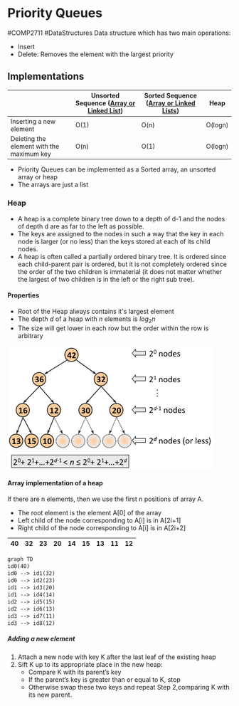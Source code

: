 # Priority Queues
#COMP2711 #DataStructures 
Data structure which has two main operations:
- Insert
- Delete: Removes the element with the largest priority
## Implementations
|  | Unsorted Sequence ([Array or Linked List](Lists.md)) | Sorted Sequence ([Array or Linked Lists](../../COMP1711-ProcedualProgramming/Linked%20Lists.md)) | Heap |
| ---- | ---- | ---- | ---- |
| Inserting  a new element | O(1) | O(n) | O(logn) |
| Deleting the element with the maximum key | O(n) | O(1) | O(logn) |
- Priority Queues can be implemented as a Sorted array, an unsorted array or heap
- The arrays are just a list
### Heap
- A heap is a complete binary tree down to a depth of d-1 and the nodes of depth d are as far to the left as possible.
- The keys are assigned to the nodes in such a way that the key in each node is larger (or no less) than the keys stored at each of its child nodes.
- A heap is often called a partially ordered binary tree. It is ordered since each child-parent pair is ordered, but it is not completely ordered since the order of the two children is immaterial (it does not matter whether the largest of two children is in the left or the right sub tree).
#### Properties
- Root of the Heap always contains it's largest element
- The depth $d$ of a heap with $n$ elements is $log_2n$
- The size will get lower in each row but the order within the row is arbitrary

![](Images/Priorety_Queue.png)
#### Array implementation of a heap
If there are n elements, then we use the first n positions of array A.
- The root element is the element A[0] of the array
- Left child of the node corresponding to A[i] is in A[2i+1]
- Right child of the node corresponding to A[i] is in A[2i+2]

| 40 | 32 | 23 | 20 | 14 | 15 | 13 | 11 | 12 |
| ---- | ---- | ---- | ---- | ---- | ---- | ---- | ---- | ---- |
```mermaid
graph TD
id0(40)
id0 --> id1(32)
id0 --> id2(23)
id1 --> id3(20)
id1 --> id4(14)
id2 --> id5(15)
id2 --> id6(13)
id3 --> id7(11)
id3 --> id8(12)
```
##### Adding a new element
1. Attach a new node with key K after the last leaf of the existing heap
2. Sift K up to its appropriate place in the new heap:
	- Compare K with its parent’s key
	- If the parent’s key is greater than or equal to K, stop
	- Otherwise swap these two keys and repeat Step 2,comparing K with its new parent.
